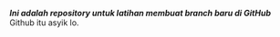 ***Ini adalah repository untuk latihan membuat branch baru di GitHub***<br>
Github itu asyik lo.<br>
